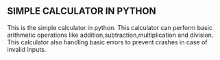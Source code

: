  ## SIMPLE CALCULATOR IN PYTHON ##
This is the simple calculator in python.
This calculator can perform basic arithmetic operations like addition,subtraction,multiplication and division.
This calculator also handling basic errors to prevent crashes in case of invalid inputs.
